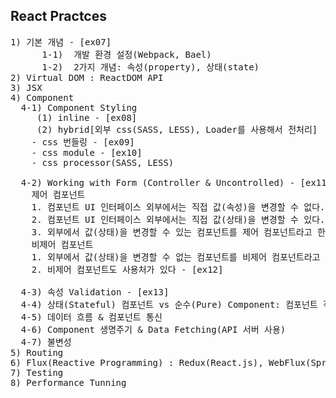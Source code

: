 ## React Practces
<pre>
1) 기본 개념 - [ex07]
      1-1)  개발 환경 설정(Webpack, Bael)
      1-2)  2가지 개념: 속성(property), 상태(state)
2) Virtual DOM : ReactDOM API
3) JSX
4) Component
  4-1) Component Styling
     (1) inline - [ex08]
     (2) hybrid[외부 css(SASS, LESS), Loader를 사용해서 전처리]
	- css 번들링 - [ex09]
	- css module - [ex10]
	- css processor(SASS, LESS)

  4-2) Working with Form (Controller & Uncontrolled) - [ex11]
    제어 컴포넌트 
   	1. 컴포넌트 UI 인터페이스 외부에서는 직접 값(속성)을 변경할 수 없다.
	2. 컴포넌트 UI 인터페이스 외부에서는 직접 값(상태)을 변경할 수 있다.
	3. 외부에서 값(상태)을 변경할 수 있는 컴포넌트를 제어 컴포넌트라고 한다.
    비제어 컴포넌트
	1. 외부에서 값(상태)을 변경할 수 없는 컴포넌트를 비제어 컴포넌트라고 한다.
	2. 비제어 컴포넌트도 사용처가 있다 - [ex12]

  4-3) 속성 Validation - [ex13]
  4-4) 상태(Stateful) 컴포넌트 vs 순수(Pure) Component: 컴포넌트 작성/중첩 [emaillist-app]
  4-5) 데이터 흐름 & 컴포넌트 통신
  4-6) Component 생명주기 & Data Fetching(API 서버 사용)
  4-7) 불변성
5) Routing
6) Flux(Reactive Programming) : Redux(React.js), WebFlux(Spring), Nuxt(Vue.JS)
7) Testing
8) Performance Tunning
</pre>
